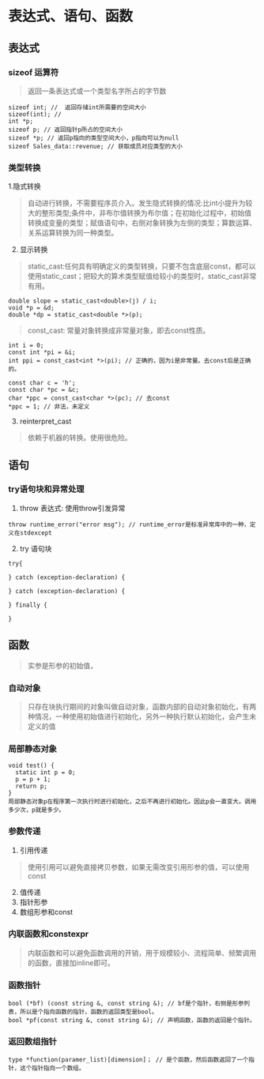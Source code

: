 # 表达式、语句、函数
## 表达式
### sizeof 运算符
> 返回一条表达式或一个类型名字所占的字节数
```
sizeof int; //  返回存储int所需要的空间大小
sizeof(int); //
int *p;
sizeof p; // 返回指针p所占的空间大小
sizeof *p; // 返回p指向的类型空间大小，p指向可以为null
sizeof Sales_data::revenue; // 获取成员对应类型的大小
```
### 类型转换
1.隐式转换
> 自动进行转换，不需要程序员介入。发生隐式转换的情况:比int小提升为较大的整形类型;条件中，非布尔值转换为布尔值；在初始化过程中，初始值转换成变量的类型；赋值语句中，右侧对象转换为左侧的类型；算数运算、关系运算转换为同一种类型。
2. 显示转换
> static_cast:任何具有明确定义的类型转换，只要不包含底层const，都可以使用static_cast；把较大的算术类型赋值给较小的类型时，static_cast非常有用。
```
double slope = static_cast<double>(j) / i; 
void *p = &d;
double *dp = static_cast<double *>(p);
```
> const_cast: 常量对象转换成非常量对象，即去const性质。
```
int i = 0;
const int *pi = &i;
int ppi = const_cast<int *>(pi); // 正确的，因为i是非常量。去const后是正确的。

const char c = 'h';
const char *pc = &c;
char *ppc = const_cast<char *>(pc); // 去const
*ppc = 1; // 非法，未定义
```
3. reinterpret_cast
> 依赖于机器的转换。使用很危险。

## 语句
### try语句块和异常处理
1. throw 表达式: 使用throw引发异常
```
throw runtime_error("error msg"); // runtime_error是标准异常库中的一种，定义在stdexcept
```
2. try 语句块
```
try{

} catch (exception-declaration) {

} catch (exception-declaration) {

} finally {

}
```

## 函数
> 实参是形参的初始值，
### 自动对象
> 只存在块执行期间的对象叫做自动对象，函数内部的自动对象初始化，有两种情况，一种使用初始值进行初始化，另外一种执行默认初始化，会产生未定义的值
### 局部静态对象
```
void test() {
  static int p = 0;
  p = p + 1;
  return p;
}
局部静态对象p在程序第一次执行时进行初始化，之后不再进行初始化。因此p会一直变大。调用多少次，p就是多少。
```
### 参数传递
1. 引用传递
> 使用引用可以避免直接拷贝参数，如果无需改变引用形参的值，可以使用const
2. 值传递
3. 指针形参
4. 数组形参和const

### 内联函数和constexpr
> 内联函数和可以避免函数调用的开销，用于规模较小、流程简单、频繁调用的函数，直接加inline即可。

### 函数指针
```
bool (*bf) (const string &, const string &); // bf是个指针，右侧是形参列表，所以是个指向函数的指针，函数的返回类型是bool。
bool *pf(const string &, const string &); // 声明函数，函数的返回是个指针。
```

### 返回数组指针
```
type *function(paramer_list)[dimension]； // 是个函数，然后函数返回了一个指针，这个指针指向一个数组。 
```
